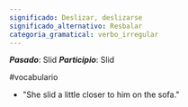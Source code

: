 ```yaml
---
significado: Deslizar, deslizarse
significado_alternativo: Resbalar
categoria_gramatical: verbo_irregular
---
```


***Pasado***: Slid 
***Participio***: Slid

#vocabulario

- "She slid a little closer to him on the sofa."